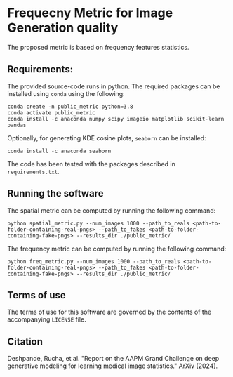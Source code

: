 # Frequecny Metric for Image Generation quality


The proposed metric is based on frequency features statistics. 

## Requirements:
The provided source-code runs in python. The required packages can be installed using `conda` using the following:

```
conda create -n public_metric python=3.8
conda activate public_metric
conda install -c anaconda numpy scipy imageio matplotlib scikit-learn pandas
```

Optionally, for generating KDE cosine plots, `seaborn` can be installed:
```
conda install -c anaconda seaborn
```
The code has been tested with the packages described in `requirements.txt`.

## Running the software
The spatial metric can be computed by running the following command:
```
python spatial_metric.py --num_images 1000 --path_to_reals <path-to-folder-containing-real-pngs> --path_to_fakes <path-to-folder-containing-fake-pngs> --results_dir ./public_metric/
```


The frequency metric can be computed by running the following command:
```
python freq_metric.py --num_images 1000 --path_to_reals <path-to-folder-containing-real-pngs> --path_to_fakes <path-to-folder-containing-fake-pngs> --results_dir ./public_metric/
```




## Terms of use
The terms of use for this software are governed by the contents of the accompanying `LICENSE` file.



## Citation
Deshpande, Rucha, et al. "Report on the AAPM Grand Challenge on deep generative modeling for learning medical image statistics." ArXiv (2024).